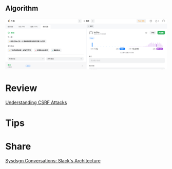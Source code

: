## Algorithm

![ianxiao-2023-03-19-lc.png](../../../images/temp/ianxiao-2023-03-19-lc.png)


# Review

[Understanding CSRF Attacks](https://www.ayomideoyekanmi.com/posts/sysdsgn-conversations-slacks-architecture/)

# Tips


# Share

[Sysdsgn Conversations: Slack's Architecture](https://medium.com/@zellwk/understanding-csrf-attacks-43f2c942ca43)